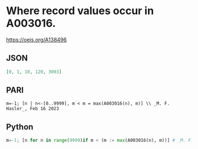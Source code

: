 # Where record values occur in A003016\.
https://oeis.org/A138496
## JSON
```JSON
[0, 1, 10, 120, 3003]
```
## PARI
```PARI
m=-1; [n | n<-[0..9999], m < m = max(A003016(n), m)] \\ _M. F. Hasler_, Feb 16 2023
```
## Python
```Python
m=-1; [n for n in range(9999)if m < (m := max(A003016(n), m))] # _M. F. Hasler_, Feb 16 2023
```
